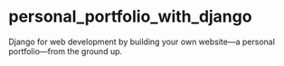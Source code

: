 # personal_portfolio_with_django

 Django for web development by building your own website—a personal portfolio—from the ground up.
